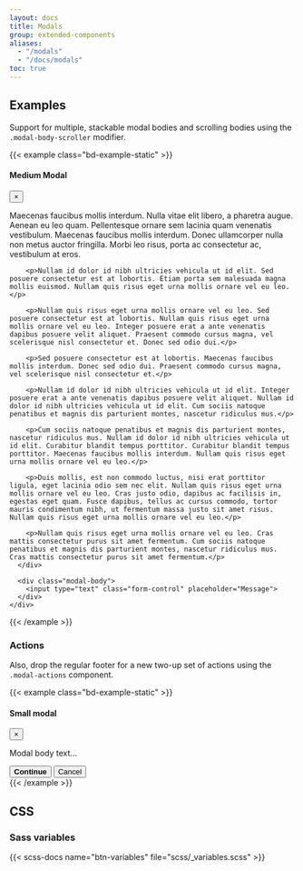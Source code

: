 ```yaml
---
layout: docs
title: Modals
group: extended-components
aliases:
  - "/modals"
  - "/docs/modals"
toc: true
---
```


## Examples

Support for multiple, stackable modal bodies and scrolling bodies using the `.modal-body-scroller` modifier.

{{< example class="bd-example-static" >}}
<div class="modal">
  <div class="modal-dialog modal-md">
    <div class="modal-content">
      <div class="modal-header">
        <h4 class="modal-title">Medium Modal</h4>
        <button type="button" class="btn-close" data-bs-dismiss="modal" aria-label="Close"><span aria-hidden="true">&times;</span></button>
      </div>
      <div class="modal-body modal-body-scroller">
        <p>Maecenas faucibus mollis interdum. Nulla vitae elit libero, a pharetra augue. Aenean eu leo quam. Pellentesque ornare sem lacinia quam venenatis vestibulum. Maecenas faucibus mollis interdum. Donec ullamcorper nulla non metus auctor fringilla. Morbi leo risus, porta ac consectetur ac, vestibulum at eros.</p>

        <p>Nullam id dolor id nibh ultricies vehicula ut id elit. Sed posuere consectetur est at lobortis. Etiam porta sem malesuada magna mollis euismod. Nullam quis risus eget urna mollis ornare vel eu leo.</p>

        <p>Nullam quis risus eget urna mollis ornare vel eu leo. Sed posuere consectetur est at lobortis. Nullam quis risus eget urna mollis ornare vel eu leo. Integer posuere erat a ante venenatis dapibus posuere velit aliquet. Praesent commodo cursus magna, vel scelerisque nisl consectetur et. Donec sed odio dui.</p>

        <p>Sed posuere consectetur est at lobortis. Maecenas faucibus mollis interdum. Donec sed odio dui. Praesent commodo cursus magna, vel scelerisque nisl consectetur et.</p>

        <p>Nullam id dolor id nibh ultricies vehicula ut id elit. Integer posuere erat a ante venenatis dapibus posuere velit aliquet. Nullam id dolor id nibh ultricies vehicula ut id elit. Cum sociis natoque penatibus et magnis dis parturient montes, nascetur ridiculus mus.</p>

        <p>Cum sociis natoque penatibus et magnis dis parturient montes, nascetur ridiculus mus. Nullam id dolor id nibh ultricies vehicula ut id elit. Curabitur blandit tempus porttitor. Curabitur blandit tempus porttitor. Maecenas faucibus mollis interdum. Nullam quis risus eget urna mollis ornare vel eu leo.</p>

        <p>Duis mollis, est non commodo luctus, nisi erat porttitor ligula, eget lacinia odio sem nec elit. Nullam quis risus eget urna mollis ornare vel eu leo. Cras justo odio, dapibus ac facilisis in, egestas eget quam. Fusce dapibus, tellus ac cursus commodo, tortor mauris condimentum nibh, ut fermentum massa justo sit amet risus. Nullam quis risus eget urna mollis ornare vel eu leo.</p>

        <p>Nullam quis risus eget urna mollis ornare vel eu leo. Cras mattis consectetur purus sit amet fermentum. Cum sociis natoque penatibus et magnis dis parturient montes, nascetur ridiculus mus. Cras mattis consectetur purus sit amet fermentum.</p>
      </div>

      <div class="modal-body">
        <input type="text" class="form-control" placeholder="Message">
      </div>
    </div>
  </div>
</div>
{{< /example >}}

### Actions

Also, drop the regular footer for a new two-up set of actions using the `.modal-actions` component.

{{< example class="bd-example-static" >}}
<div class="modal">
  <div class="modal-dialog modal-sm">
    <div class="modal-content">
      <div class="modal-header">
        <h4 class="modal-title">Small modal</h4>
        <button type="button" class="btn-close" data-bs-dismiss="modal" aria-label="Close"><span aria-hidden="true">&times;</span></button>
      </div>
      <div class="modal-body">
        <p>Modal body text...</p>
      </div>
      <div class="modal-actions">
        <button type="button" class="btn btn-link modal-action" data-dismiss="modal">
          <strong>Continue</strong>
        </button>
        <button type="button" class="btn btn-link modal-action" data-dismiss="modal">Cancel</button>
      </div>
    </div>
  </div>
</div>
{{< /example >}}

## CSS

### Sass variables

{{< scss-docs name="btn-variables" file="scss/_variables.scss" >}}
